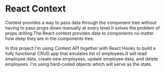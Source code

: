 # React Context

Context provides a way to pass data through the component tree without having to pass props down manually at every level.It solves the problem of props drilling.The React context provides data to components no matter how deep they are in the components tree.

In this project I'm using Context API together with React Hooks to build a fully functional CRUD app that emulates list of employees.It will read employee data, create new employees, update employee data, and delete employees. I'm using hard-coded objects which will serve as the state.
